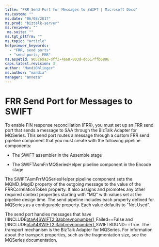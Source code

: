 ```yaml
---
title: "FRR Send Port for Messages to SWIFT | Microsoft Docs"
ms.custom: ""
ms.date: "06/08/2017"
ms.prod: "biztalk-server"
ms.reviewer: ""
 ms.suite: ""
ms.tgt_pltfrm: ""
ms.topic: "article"
helpviewer_keywords: 
  - "FRR, send ports"
  - "send ports, FRR"
ms.assetid: 905c69a3-dff3-4a60-803d-dd617ffb6896
caps.latest.revision: 3
author: "MandiOhlinger"
ms.author: "mandia"
manager: "anneta"
---
```

# FRR Send Port for Messages to SWIFT
To enable FIN response reconciliation (FRR), you must set up an FRR send port that sends a message to SAA through the BizTalk Adapter for MQSeries. This send port routes a message through a custom FRR send pipeline component that you must create with the following pipeline components:  
  
-   The SWIFT assembler in the Assemble stage  
  
-   The SWIFTAsmFrrMQSeriesHelper pipeline component in the Encode stage  
  
 The SWIFTAsmFrrMQSeriesHelper pipeline component sets the MQMD_MsgID property of the outgoing message to the value of the FRRCorrelationToken property. It also assigns and promotes any other required context properties starting with "MQ" with values set at the pipeline design time. The send pipeline includes each property defined for MQSeries as a configurable property. Each value defaults to "Not Used".  
  
 The send port handles messages that have [!INCLUDE[btaA4SWIFT2.3abbrevnonumber](../../includes/btaa4swift2-3abbrevnonumber-md.md)]_Failed==False and [!INCLUDE[btaA4SWIFT2.3abbrevnonumber](../../includes/btaa4swift2-3abbrevnonumber-md.md)]_SWIFTBOUND==True. The transport mechanism is the BizTalk Adapter for MQSeries. For information about the transport properties, such as the fragmentation size, see the MQSeries documentation.